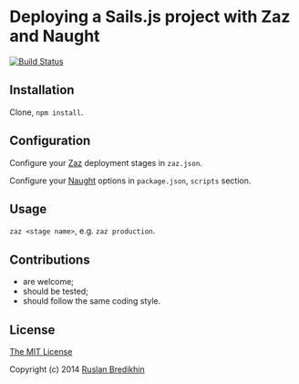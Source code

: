 # Deploying a Sails.js project with Zaz and Naught

[![Build Status](https://travis-ci.org/bredikhin/sailsjs-zaz-naught-deployment-example.png?branch=master)](https://travis-ci.org/bredikhin/sailsjs-zaz-naught-deployment-example)

## Installation

Clone, `npm install`.

## Configuration

Configure your [Zaz](https://github.com/bredikhin/zaz) deployment stages in `zaz.json`.

Configure your [Naught](https://github.com/andrewrk/naught) options in `package.json`,
`scripts` section.

## Usage

`zaz <stage name>`, e.g. `zaz production`.

## Contributions

* are welcome;
* should be tested;
* should follow the same coding style.

## License

[The MIT License](http://opensource.org/licenses/MIT)

Copyright (c) 2014 [Ruslan Bredikhin](http://www.ruslanbredikhin.com/)
